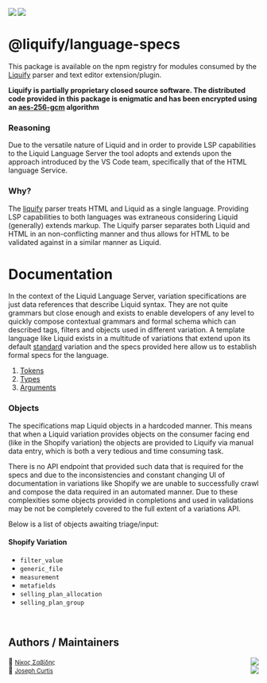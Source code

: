 <img src="https://img.shields.io/circleci/build/github/panoply/liquify/circleci-project-setup?token=54a787fdd39139be0add226455eb4d07f34f9d3f&style=flat-square&logo=CircleCI&label=&labelColor=555" align="left" />&nbsp;&nbsp;<img align="left" src="https://img.shields.io/librariesio/release/npm/@liquify/specs?style=flat-square&label=&logoWidth=28&labelColor=555&logo=data:image/svg+xml;base64,PHN2ZyB4bWxucz0iaHR0cDovL3d3dy53My5vcmcvMjAwMC9zdmciIHZpZXdCb3g9IjAgMCAyNCA5LjMzIj48dGl0bGU+bnBtPC90aXRsZT48cGF0aCBkPSJNMCwwVjhINi42N1Y5LjMzSDEyVjhIMjRWMFpNNi42Nyw2LjY2SDUuMzN2LTRINHY0SDEuMzRWMS4zM0g2LjY3Wm00LDBWOEg4VjEuMzNoNS4zM1Y2LjY2SDEwLjY3Wm0xMiwwSDIxLjM0di00SDIwdjRIMTguNjd2LTRIMTcuMzR2NEgxNC42N1YxLjMzaDhabS0xMi00SDEyVjUuMzNIMTAuNjZaIiBzdHlsZT0iZmlsbDojZmZmIi8+PC9zdmc+" />

# @liquify/language-specs

This package is available on the npm registry for modules consumed by the [Liquify](https://liquify.dev) parser and text editor extension/plugin.

**Liquify is partially proprietary closed source software. The distributed code provided in this package is enigmatic and has been encrypted using an [aes-256-gcm](https://en.wikipedia.org/wiki/Galois/Counter_Mode) algorithm**

### Reasoning

Due to the versatile nature of Liquid and in order to provide LSP capabilities to the Liquid Language Server the tool adopts and extends upon the approach introduced by the VS Code team, specifically that of the HTML language Service.

### Why?

The [liquify](#) parser treats HTML and Liquid as a single language. Providing LSP capabilities to both languages was extraneous considering Liquid (generally) extends markup. The Liquify parser separates both Liquid and HTML in an non-conflicting manner and thus allows for HTML to be validated against in a similar manner as Liquid.

# Documentation

In the context of the Liquid Language Server, variation specifications are just data references that describe Liquid syntax. They are not quite grammars but close enough and exists to enable developers of any level to quickly compose contextual grammars and formal schema which can described tags, filters and objects used in different variation. A template language like Liquid exists in a multitude of variations that extend upon its default [standard](https://shopify.github.io/liquid/) variation and the specs provided here allow us to establish formal specs for the language.

1. [Tokens](docs/01-tokens.md)
2. [Types](docs/02-types.md)
3. [Arguments](docs/03-arguments.md)

### Objects

The specifications map Liquid objects in a hardcoded manner. This means that when a Liquid variation provides objects on the consumer facing end (like in the Shopify variation) the objects are provided to Liquify via manual data entry, which is both a very tedious and time consuming task.

There is no API endpoint that provided such data that is required for the specs and due to the inconsistencies and constant changing UI of documentation in variations like Shopify we are unable to successfully crawl and compose the data required in an automated manner. Due to these complexities some objects provided in completions and used in validations may be not be completely covered to the full extent of a variations API.

Below is a list of objects awaiting triage/input:

#### Shopify Variation

- `filter_value`
- `generic_file`
- `measurement`
- `metafields`
- `selling_plan_allocation`
- `selling_plan_group`

<br>

## Authors / Maintainers

🥛 <small>[Νίκος Σαβίδης](mailto:nicos@gmx.com)</small> <img align="right" src="https://img.shields.io/badge/-@kaossissel-1DA1F2?logo=twitter&logoColor=fff" />
<br>
🍔 <small>[Joseph Curtis](#)</small> <img align="right" src="https://img.shields.io/badge/-@jCurt-1DA1F2?logo=twitter&logoColor=fff" />
